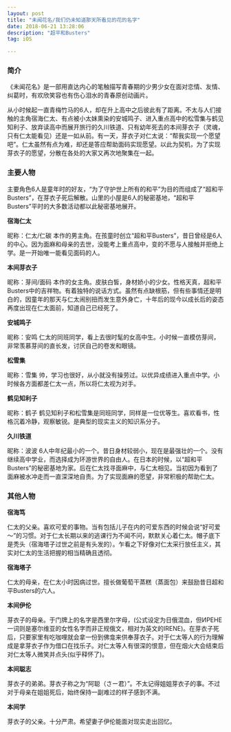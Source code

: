 ```yaml
---
layout: post
title: "未闻花名/我们仍未知道那天所看见的花的名字"
date: 2018-06-21 13:28:06 
description: "超平和Busters"
tag: iOS

---
```



### 简介

《未闻花名》是一部用直达内心的笔触描写青春期的少男少女在面对恋情、友情、纠葛时，有欢欣笑容也有伤心泪水的青春原创动画片。

从小时候起一直青梅竹马的6人，却在升上高中之后彼此有了距离。不太与人们接触的主角宿海仁太、有点被小太妹熏染的安城鸣子、进入重点高中的松雪集与鹤见知利子、放弃读高中而展开旅行的久川铁道、只有幼年死去的本间芽衣子（灵魂，只有仁太能看见）还是一如从前。有一天，芽衣子对仁太说：“帮我实现一个愿望吧”。仁太虽然有点为难，却还是答应帮助面码实现愿望。以此为契机，为了实现芽衣子的愿望，分散在各处的大家又再次地聚集在一起。

### 主要人物

主要角色6人是童年时的好友，“为了守护世上所有的和平”为目的而组成了“超和平Busters”，在芽衣子死后解散。山里的小屋是6人的秘密基地，“超和平Busters”平时的大多数活动都以此秘密基地展开。

**宿海仁太**

 昵称：仁太/仁碳
本作的男主角。在孩童时创立“超和平Busters”，昔日曾经是6人的中心。因为面麻和母亲的去世，没能考上重点高中，变的不愿与人接触并拒绝上学。是一开始唯一能看见面码的人。

**本间芽衣子**

昵称：芽间/面码
本作的女主角。皮肤白皙，身材娇小的少女。性格天真，超和平Busters中的吉祥物。有着独特的说话方式。虽然有点缺根筋，但有些事情还是明白的，因童年的那天与仁太闹别扭而发生意外身亡，十年后的现今以成长后的姿态再度出现在仁太面前，知道自己已经死了。

**安城鸣子**

昵称：安鸣
仁太的同班同学，看上去很时髦的女高中生。小时候一直模仿芽间，非常羡慕芽间的直长发，讨厌自己的卷发和眼镜。

**松雪集**

昵称：雪集
帅，学习也很好，从小就没有操劳过。以优异成绩进入重点中学。小时候各方面都差仁太一点，所以将仁太视为对手。

**鹤见知利子**

昵称：鹤子
鹤见知利子和松雪集是同班同学，同样是一位优等生。喜欢看书，性格沉着冷静，观察敏锐。是典型的现实主义的知识系分子。

**久川铁道**

昵称：波波
6人中年纪最小的一个。昔日身材较弱小，现在是最强壮的一个。没有继续高中学业，而选择成为环游世界的自由人。在日本的时候，以“超和平Busters”的秘密基地为家。后在仁太找寻面麻中，与仁太相见。当初因为看到了面麻被水冲走而一直深深地自责。为了实现面麻的愿望，非常积极的帮助仁太。


### 其他人物

**宿海笃**

仁太的父亲。喜欢可爱的事物。当有包括儿子在内的可爱东西的时候会说“好可爱～”的习惯。对于仁太长期以来的逃课行为不闻不问，默默关心着仁太。帽子底下是秃头（宿海塔子过世之前是有头发的）。乍看之下好像对仁太采行放任主义，其实对仁太的生活把握的相当精确且透彻。

**宿海塔子**

仁太的母亲，在仁太小时因病过世。擅长做葡萄干蒸糕（蒸面包）来鼓励昔日超和平Busters的六人。

**本间伊伦**

芽衣子的母亲。于门牌上的名字是西里尔字母，(公式设定为日俄混血，但ИРЕНЕ一词则是塞尔维亚的女性名字而非正规俄文，相对为英文的IRENE)。在芽衣子死后，只要家里有吃咖哩就会拿一份到佛龛来供奉芽衣子。对于仁太等人的行为理解成是拿芽衣子作为借口在找乐子。对仁太等人有很深的恨意，但在烟火大会结束后对仁太等人微笑并点头(似乎释怀了)。

**本间聪志**

芽衣子的弟弟。芽衣子称之为“阿聪（さー君）”。不太记得姐姐芽衣子的事。不过对于母亲在姐姐死后，始终保持一副难过的样子感到不满。

**本间学**

芽衣子的父亲。十分严肃。希望妻子伊伦能面对现实走出回忆。


